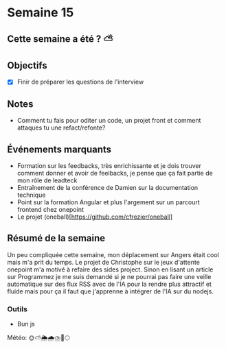 # Semaine 15

## Cette semaine a été ? ⛅

## Objectifs

- [x] Finir de préparer les questions de l'interview

## Notes

- Comment tu fais pour oditer un code, un projet front et comment attaques tu une refact/refonte?

## Événements marquants

- Formation sur les feedbacks, très enrichissante et je dois trouver comment donner et avoir de feelbacks, je pense que ça fait partie de mon rôle de leadteck
- Entraînement de la conférence de Damien sur la documentation technique
- Point sur la formation Angular et plus l'argement sur un parcourt frontend chez onepoint
- Le projet (oneball)[https://github.com/cfrezier/oneball]

## Résumé de la semaine

Un peu compliquée cette semaine, mon déplacement sur Angers était cool mais m'a prit du temps. Le projet de Christophe sur le jeux d'attente onepoint m'a motivé à refaire des sides project.
Sinon en lisant un article sur Programmez je me suis demandé si je ne pourrai pas faire une veille automatique sur des flux RSS avec de l'IA pour la rendre plus attractif et fluide mais pour ça il faut que j'apprenne à intégrer de l'IA sur du nodejs. 

### Outils

- Bun js

Météo: 🌞⛅🌦️🌧️⛈️🌈🌕
